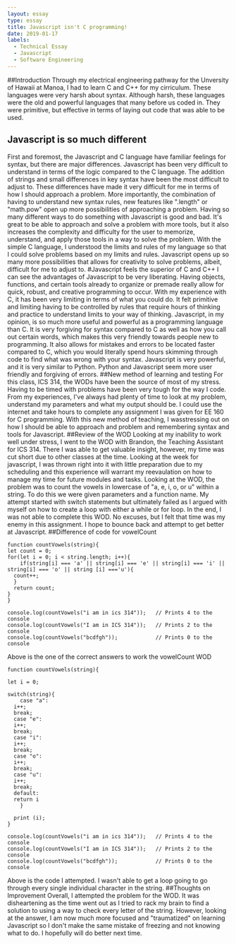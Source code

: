 ```yaml
---
layout: essay
type: essay
title: Javascript isn't C programming!
date: 2019-01-17
labels:
  - Technical Essay
  - Javascript
  - Software Engineering
---
```

##Introduction
Through my electrical engineering pathway for the Unversity of Hawaii at Manoa, I had to learn C and C++ for my cirriculum. These languages were very harsh about syntax. Although harsh, these languages were the old and powerful languages that many before us coded in. They were primitive, but effective in terms of laying out code that was able to be used.
## Javascript is so much different 
First and foremost, the Javascript and C language have familiar feelings for syntax, but there are major differences. Javascript has been very difficult to understand in terms of the logic compared to the C language. The addition of strings and small differences in key syntax have been the most difficult to adjust to. These differences have made it very difficult for me in terms of how I should approach a problem. More importantly, the combination of having to understand new syntax rules, new features like ".length" or "math.pow" open up more possibilities of approaching a problem. Having so many different ways to do something with Javascript is good and bad. It's great to be able to approach and solve a problem with more tools, but it also increases the complexity and difficulty for the user to memorize, understand, and apply those tools in a way to solve the problem. With the simple C language, I understood the limits and rules of my language so that I could solve problems based on my limits and rules. 
Javascript opens up so many more possibilities that allows for creativity to solve problems, albeit, difficult for me to adjust to.
#Javascript feels the superior of C and C++
I can see the advantages of Javascript to be very liberating. Having objects, functions, and certain tools already to organize or premade really allow for quick, robust, and creative programming to occur. With my experience with C, it has been very limiting in terms of what you could do. It felt primitive and limiting having to be controlled by rules that require hours of thinking and practice to understand limits to your way of thinking. Javascript, in my opinion, is so much more useful and powerful as a programming language than C. It is very forgiving for syntax compared to C as well as how you call out certain words, which makes this very friendly towards people new to programming. It also allows for mistakes and errors to be located faster compared to C, which you would literally spend hours skimming through code to find what was wrong with your syntax. Javascript is very powerful, and it is very similar to Python. Python and Javascript seem more user friendly and forgiving of errors.
##New method of learning and testing
For this class, ICS 314, the WODs have been the source of most of my stress. Having to be timed with problems have been very tough for the way I code. From my experiences, I've always had plenty of time to look at my problem, understand my parameters and what my output should be. I could use the internet and take hours to complete any assignment I was given for EE 160 for C programming. With this new method of teaching, I wasstressing out on how I should be able to approach and problem and remembering syntax and tools for Javascript. 
##Review of the WOD
Looking at my inability to work well under stress, I went to the WOD with Brandon, the Teaching Assistant for ICS 314. There I was able to get valuable insight, however, my time was cut short due to other classes at the time. Looking at the week for javascript, I was thrown right into it with little preparation due to my scheduling and this experience will warrant my reevaulation on how to manage my time for future modules and tasks. Looking at the WOD, the problem was to count the vowels in lowercase of "a, e, i, o, or u" within a string. To do this we were given parameters and a function name. My attempt started with switch statements but ultimately failed as I argued with myself on how to create a loop with either a while or for loop. In the end, I was not able to complete this WOD. No excuses, but I felt that time was my enemy in this assignment. I hope to bounce back and attempt to get better at Javascript.
##Difference of code for vowelCount
```
function countVowels(string){
let count = 0;
for(let i = 0; i < string.length; i++){
	if(string[i] === 'a' || string[i] === 'e' || string[i] === 'i' || string[i] === 'o' || string [i] ==='u'){
  count++;
  }
  return count;
}
}

console.log(countVowels("i am in ics 314"));   // Prints 4 to the console
console.log(countVowels("I am in ICS 314"));   // Prints 2 to the console
console.log(countVowels("bcdfgh"));            // Prints 0 to the console
```
Above is the one of the correct answers to work the vowelCount WOD

```
function countVowels(string){

let i = 0;

switch(string){
    case "a":
  i++;
  break;
  case "e":
  i++;
  break;
  case "i":
  i++;
  break;
  case "o":
  i++;
  break;
  case "u":
  i++;
  break;
  default:
  return i
    }

  print (i);
}

console.log(countVowels("i am in ics 314"));   // Prints 4 to the console
console.log(countVowels("I am in ICS 314"));   // Prints 2 to the console
console.log(countVowels("bcdfgh"));            // Prints 0 to the console
```
Above is the code I attempted. I wasn't able to get a loop going to go through every single individual character in the string.
##Thoughts on Improvement
Overall, I attempted the problem for the WOD. It was disheartening as the time went out as I tried to rack my brain to find a solution to using a way to check every letter of the string. However, looking at the answer, I am now much more focused and "traumatized" on learning Javascript so I don't make the same mistake of freezing and not knowing what to do. I hopefully will do better next time.
